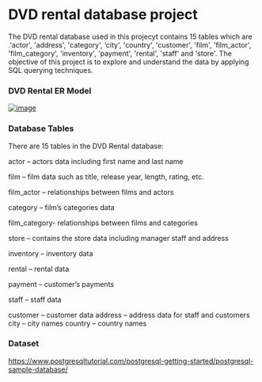 # DVD rental database project
The DVD rental database used in this projecyt contains 15 tables which are .'actor', 'address', 'category', ‘city',  'country', 'customer',  'film',  'film_actor', 'film_category',  'inventory', 'payment',  'rental', 'staff' and 'store'. The objective of this project is to explore and understand the data by applying SQL querying techniques.

### DVD Rental ER Model
[![image](https://github.com/Venklai/SQL-DVDdatabase-Project/assets/141069443/eeea6dba-b4a0-4b43-83e0-553258992b89)](https://www.postgresqltutorial.com/wp-content/uploads/2018/03/dvd-rental-sample-database-diagram.png)


### Database Tables
There are 15 tables in the DVD Rental database:

actor – actors data including first name and last name

film – film data such as title, release year, length, rating, etc.

film_actor – relationships between films and actors

category – film’s categories data

film_category- relationships between films and categories

store – contains the store data including manager staff and address

inventory – inventory data

rental – rental data

payment – customer’s payments

staff – staff data

customer – customer data
address – address data for staff and customers
city – city names
country – country names

### Dataset
https://www.postgresqltutorial.com/postgresql-getting-started/postgresql-sample-database/

